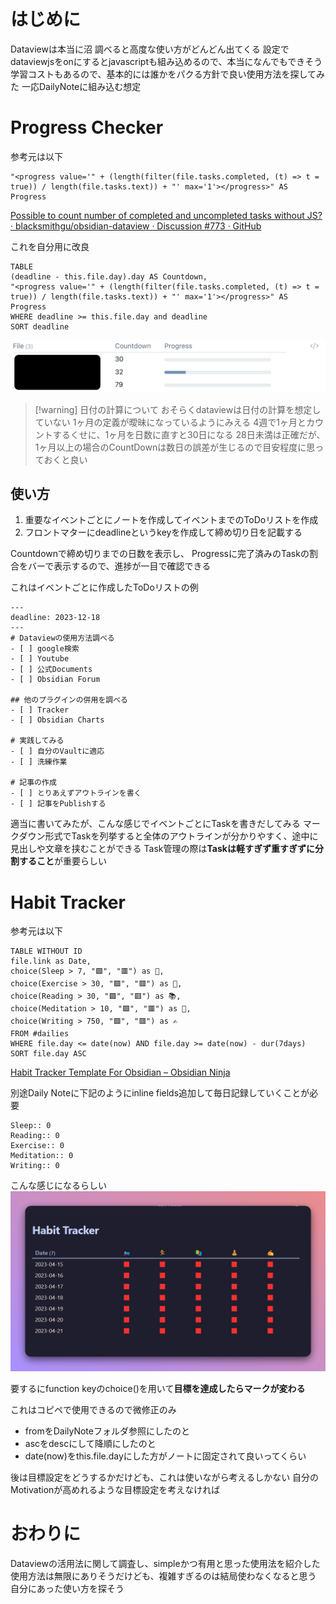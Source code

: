 # はじめに

Dataviewは本当に沼
調べると高度な使い方がどんどん出てくる
設定でdataviewjsをonにするとjavascriptも組み込めるので、本当になんでもできそう
学習コストもあるので、基本的には誰かをパクる方針で良い使用方法を探してみた
一応DailyNoteに組み込む想定
# Progress Checker

参考元は以下
```
"<progress value='" + (length(filter(file.tasks.completed, (t) => t = true)) / length(file.tasks.text)) + "' max='1'></progress>" AS Progress
```
[Possible to count number of completed and uncompleted tasks without JS? · blacksmithgu/obsidian-dataview · Discussion #773 · GitHub](https://github.com/blacksmithgu/obsidian-dataview/discussions/773)

これを自分用に改良
```
TABLE
(deadline - this.file.day).day AS Countdown,
"<progress value='" + (length(filter(file.tasks.completed, (t) => t = true)) / length(file.tasks.text)) + "' max='1'></progress>" AS Progress
WHERE deadline >= this.file.day and deadline
SORT deadline
```

![Pasted image 20231216175642.png](Pasted%20image%2020231216175642.png)


> [!warning] 日付の計算について
> おそらくdataviewは日付の計算を想定していない
> 1ヶ月の定義が曖昧になっているようにみえる
> 4週で1ヶ月とカウントするくせに、1ヶ月を日数に直すと30日になる
> 28日未満は正確だが、1ヶ月以上の場合のCountDownは数日の誤差が生じるので目安程度に思っておくと良い

## 使い方

1. 重要なイベントごとにノートを作成してイベントまでのToDoリストを作成
2. フロントマターにdeadlineというkeyを作成して締め切り日を記載する

Countdownで締め切りまでの日数を表示し、
Progressに完了済みのTaskの割合をバーで表示するので、進捗が一目で確認できる

これはイベントごとに作成したToDoリストの例
```
---
deadline: 2023-12-18
---
# Dataviewの使用方法調べる
- [ ] google検索
- [ ] Youtube
- [ ] 公式Documents
- [ ] Obsidian Forum

## 他のプラグインの併用を調べる
- [ ] Tracker
- [ ] Obsidian Charts

# 実践してみる
- [ ] 自分のVaultに適応
- [ ] 洗練作業

# 記事の作成
- [ ] とりあえずアウトラインを書く
- [ ] 記事をPublishする
```
適当に書いてみたが、こんな感じでイベントごとにTaskを書きだしてみる
マークダウン形式でTaskを列挙すると全体のアウトラインが分かりやすく、途中に見出しや文章を挟むことができる
Task管理の際は**Taskは軽すぎず重すぎずに分割すること**が重要らしい
# Habit Tracker

参考元は以下
```
TABLE WITHOUT ID  
file.link as Date,  
choice(Sleep > 7, "🟩", "🟥") as 🛌,  
choice(Exercise > 30, "🟩", "🟥") as 🏃,  
choice(Reading > 30, "🟩", "🟥") as 📚,  
choice(Meditation > 10, "🟩", "🟥") as 🧘,  
choice(Writing > 750, "🟩", "🟥") as ✍️  
FROM #dailies  
WHERE file.day <= date(now) AND file.day >= date(now) - dur(7days)  
SORT file.day ASC
```
[Habit Tracker Template For Obsidian – Obsidian Ninja](https://obsidianninja.com/habit-tracker-obsidian/)

別途Daily Noteに下記のようにinline fields追加して毎日記録していくことが必要
```
Sleep:: 0  
Reading:: 0  
Exercise:: 0  
Meditation:: 0  
Writing:: 0
```

こんな感じになるらしい
![Pasted image 20231216184610.png](Pasted%20image%2020231216184610.png)

要するにfunction keyのchoice()を用いて**目標を達成したらマークが変わる**

これはコピペで使用できるので微修正のみ

- fromをDailyNoteフォルダ参照にしたのと
- ascをdescにして降順にしたのと
- date(now)をthis.file.dayにした方がノートに固定されて良いってくらい

後は目標設定をどうするかだけども、これは使いながら考えるしかない
自分のMotivationが高めれるような目標設定を考えなければ

# おわりに

Dataviewの活用法に関して調査し、simpleかつ有用と思った使用法を紹介した
使用方法は無限にありそうだけども、複雑すぎるのは結局使わなくなると思う
自分にあった使い方を探そう